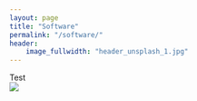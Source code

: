 ```yaml
---
layout: page
title: "Software"
permalink: "/software/"
header:
    image_fullwidth: "header_unsplash_1.jpg"
---
```


<div class="row">
    <div class="medium-6 columns">
    Test
    </div>
    <div class="medium-6 columns">
    <img src="https://github.com/abidlabs/contrastive/raw/master/images/gui_colors.png">
    </div>
</div>